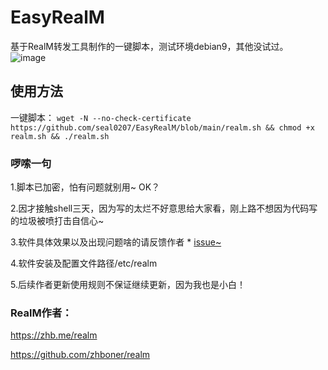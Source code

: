 # EasyRealM
基于RealM转发工具制作的一键脚本，测试环境debian9，其他没试过。
![image](https://mxpic.ml/2021/01/23/20210123_704052f0f88df.png)
## 使用方法
一键脚本：
`wget -N --no-check-certificate https://github.com/seal0207/EasyRealM/blob/main/realm.sh && chmod +x realm.sh && ./realm.sh`
### 啰嗦一句
1.脚本已加密，怕有问题就别用~ OK？

2.因才接触shell三天，因为写的太烂不好意思给大家看，刚上路不想因为代码写的垃圾被喷打击自信心~

3.软件具体效果以及出现问题啥的请反馈作者 * [issue~](https://github.com/zhboner/realm/issues)

4.软件安装及配置文件路径/etc/realm

5.后续作者更新使用规则不保证继续更新，因为我也是小白！

### RealM作者：
https://zhb.me/realm 

https://github.com/zhboner/realm
